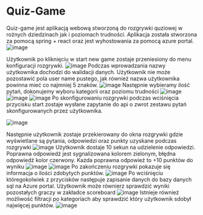 # Quiz-Game
Quiz-game jest aplikacją webową stworzoną do rozgrywki quziowej w rożnych dziedzinach jak i poziomach trudności. Aplikacja została stworzona za pomocą spring + react oraz jest wyhostowania za pomocą azure portal.
![image](https://github.com/Avivir/Quiz-Game/assets/96440429/bf786b02-eb73-4c25-abd5-7393b5edea43)

Użytkownik po kliknięciu w start new game zostaje przeniesiony do menu konfiguracji rozgrywki.
![image](https://github.com/Avivir/Quiz-Game/assets/96440429/d23b16ca-3e1f-478b-a8c9-b12bb3e48e62)
Podczas wprowadzania nazwy użytkownika dochodzi do walidacji danych. Użytkownik nie może pozostawić pola user name pustego, jak również nazwa użytkownika powinna mieć co najmniej 5 znaków.
![image](https://github.com/Avivir/Quiz-Game/assets/96440429/c3cad982-35f4-49c4-8d03-6d94d24d0100)
Następnie wybieramy ilość pytań, dokonujemy wyboru kategorii oraz poziomu trudności
![image](https://github.com/Avivir/Quiz-Game/assets/96440429/9e469f65-83cb-41b2-b633-c6147da53492)
![image](https://github.com/Avivir/Quiz-Game/assets/96440429/417e087b-ea58-45b3-af83-f876611bf71f)
![image](https://github.com/Avivir/Quiz-Game/assets/96440429/08be628c-f5a2-435d-85d6-e74db9bf0699)
Po skonfigurowaniu rozgrywki podczas wciśnięcia przycisku start zostaje wysłane zapytanie do api o zwrot zestawu pytań skonfigurowanych przez użytkownika.

![image](https://github.com/Avivir/Quiz-Game/assets/96440429/cbb47d72-b567-4806-80d9-4692aaaa3471)

Następnie użytkownik zostaje przekierowany do okna rozgrywki gdzie wyświetlane są pytania, odpowiedzi oraz punkty uzyskane podczas rozgrywki
![image](https://github.com/Avivir/Quiz-Game/assets/96440429/9a35d84b-2c53-4f93-b278-273b4bc8058c)
Użytkownik dostaje 10 sekun na udzielenie odpowiedzi. Poprawna odpowiedź jest sygnalizowana kolorem zielonym, błędna odpowiedź kolor czerwony. Każda poprawna odpowieź to +10 punktów do wyniku
![image](https://github.com/Avivir/Quiz-Game/assets/96440429/2d4cbc98-f45e-48a6-a3d7-7a99ef1bf7d2)
![image](https://github.com/Avivir/Quiz-Game/assets/96440429/32631cb1-6b6c-4e7f-b756-60ac1a92cca8)
Po zakończeniu rozgrywki pokazuje się informacja o ilości zdobytych punktów.
![image](https://github.com/Avivir/Quiz-Game/assets/96440429/6c72d1cd-5fee-41f6-910c-b26fb7c318f8)
Po wciśnięciu któregokolwiek z przycisków następuje zapisanie danych do bazy danych sql na Azure portal.
Użytkownik może równierz sprawdzić wyniki pozostałych graczy w zakładce scoreboard
![image](https://github.com/Avivir/Quiz-Game/assets/96440429/b653f66d-bd84-48b5-95e1-50957b6a41bb)
Istnieje również możliwość filtracji po kategoriach aby sprawdzić który użytkownik sdobył najwięcej punktów.
![image](https://github.com/Avivir/Quiz-Game/assets/96440429/8b49e043-f87a-4c69-a1c6-a5a2d6fed9c7)
